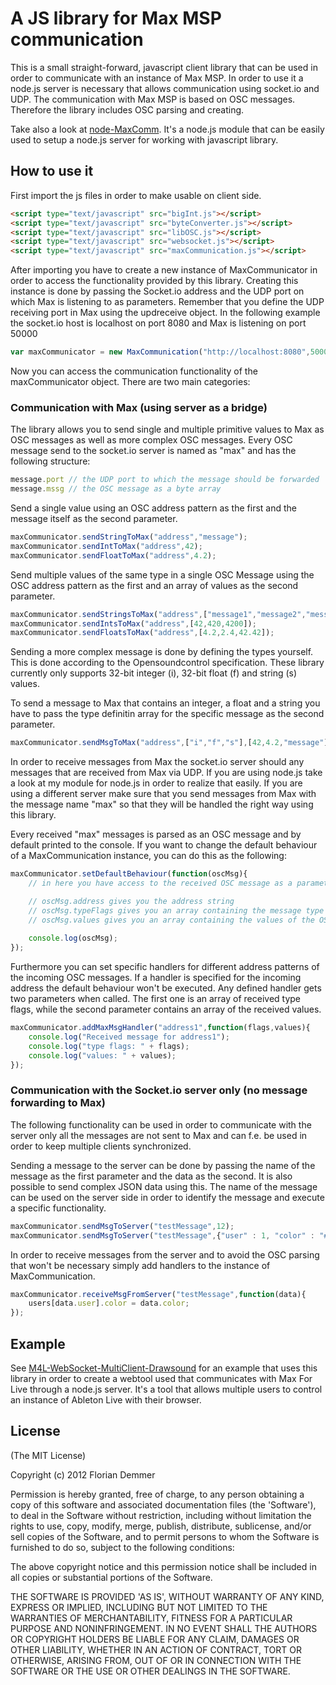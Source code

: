 # A JS library for Max MSP communication

This is a small straight-forward, javascript client library that can be used in order to communicate with an instance of Max MSP.
In order to use it a node.js server is necessary that allows communication using socket.io and UDP.
The communication with Max MSP is based on OSC messages. Therefore the library includes OSC parsing and creating.

Take also a look at [node-MaxComm](https://github.com/fde31/node-MaxComm).
It's a node.js module that can be easily used to setup a node.js server for working with javascript library.

## How to use it

First import the js files in order to make usable on client side.

```html
<script type="text/javascript" src="bigInt.js"></script>
<script type="text/javascript" src="byteConverter.js"></script>
<script type="text/javascript" src="libOSC.js"></script>
<script type="text/javascript" src="websocket.js"></script>
<script type="text/javascript" src="maxCommunication.js"></script>
```

After importing you have to create a new instance of MaxCommunicator in order to access the functionality provided by this library. Creating this instance is done by passing the Socket.io address and the UDP port on which Max is listening to as parameters. Remember that you define the UDP receiving port in Max using the updreceive object.
In the following example the socket.io host is localhost on port 8080 and Max is listening on port 50000

```js
var maxCommunicator = new MaxCommunication("http://localhost:8080",50000);
```

Now you can access the communication functionality of the maxCommunicator object.
There are two main categories:

### Communication with Max (using server as a bridge)

The library allows you to send single and multiple primitive values to Max as OSC messages as well as more complex OSC messages.
Every OSC message send to the socket.io server is named as "max" and has the following structure:

```js
message.port // the UDP port to which the message should be forwarded
message.mssg // the OSC message as a byte array 
```
Send a single value using an OSC address pattern as the first and the message itself as the second parameter.

```js
maxCommunicator.sendStringToMax("address","message");
maxCommunicator.sendIntToMax("address",42);
maxCommunicator.sendFloatToMax("address",4.2);
```

Send multiple values of the same type in a single OSC Message using the OSC address pattern as the first and an array of values as the second parameter.

```js
maxCommunicator.sendStringsToMax("address",["message1","message2","message3"]);
maxCommunicator.sendIntsToMax("address",[42,420,4200]);
maxCommunicator.sendFloatsToMax("address",[4.2,2.4,42.42]);
```

Sending a more complex message is done by defining the types yourself. This is done according to the Opensoundcontrol specification. These library currently only supports 32-bit integer (i), 32-bit float (f) and string (s) values.

To send a message to Max that contains an integer, a float and a string you have to pass the type definitin array for the specific message as the second parameter.

```js
maxCommunicator.sendMsgToMax("address",["i","f","s"],[42,4.2,"message"]);
```

In order to receive messages from Max the socket.io server should any messages that are received from Max via UDP.
If you are using node.js take a look at my module for node.js in order to realize that easily.
If you are using a different server make sure that you send messages from Max with the message name "max" so that they will be handled the right way using this library.

Every received "max" messages is parsed as an OSC message and by default printed to the console. If you want to change the default behaviour of a MaxCommunication instance, you can do this as the following:

```js
maxCommunicator.setDefaultBehaviour(function(oscMsg){
	// in here you have access to the received OSC message as a parameter

	// oscMsg.address gives you the address string
	// oscMsg.typeFlags gives you an array containing the message type definition flags
	// oscMsg.values gives you an array containing the values of the OSC message
	
	console.log(oscMsg);
});
```

Furthermore you can set specific handlers for different address patterns of the incoming OSC messages.
If a handler is specified for the incoming address the default behaviour won't be executed.
Any defined handler gets two parameters when called. The first one is an array of received type flags, while the second parameter contains an array of the received values.

```js
maxCommunicator.addMaxMsgHandler("address1",function(flags,values){
	console.log("Received message for address1");
	console.log("type flags: " + flags);
	console.log("values: " + values);
});
```

### Communication with the Socket.io server only (no message forwarding to Max)

The following functionality can be used in order to communicate with the server only all the messages are not sent to Max and can f.e. be used in order to keep multiple clients synchronized.

Sending a message to the server can be done by passing the name of the message as the first parameter and the data as the second.
It is also possible to send complex JSON data using this.
The name of the message can be used on the server side in order to identify the message and execute a specific functionality.

```js
maxCommunicator.sendMsgToServer("testMessage",12);
maxCommunicator.sendMsgToServer("testMessage",{"user" : 1, "color" : "#FFFFFF"});
```

In order to receive messages from the server and to avoid the OSC parsing that won't be necessary simply add handlers to the instance of MaxCommunication.

```js
maxCommunicator.receiveMsgFromServer("testMessage",function(data){
	users[data.user].color = data.color;
});
```


## Example

See [M4L-WebSocket-MultiClient-Drawsound](https://github.com/fde31/M4L-WebSocket-MultiClient-DrawSounds) for an example
that uses this library in order to create a webtool used that communicates with Max For Live through a node.js server.
It's a tool that allows multiple users to control an instance of Ableton Live with their browser.

## License

(The MIT License)

Copyright (c) 2012 Florian Demmer

Permission is hereby granted, free of charge, to any person obtaining a copy of this software and associated documentation files (the 'Software'), to deal in the Software without restriction, including without limitation the rights to use, copy, modify, merge, publish, distribute, sublicense, and/or sell copies of the Software, and to permit persons to whom the Software is furnished to do so, subject to the following conditions:

The above copyright notice and this permission notice shall be included in all copies or substantial portions of the Software.

THE SOFTWARE IS PROVIDED 'AS IS', WITHOUT WARRANTY OF ANY KIND, EXPRESS OR IMPLIED, INCLUDING BUT NOT LIMITED TO THE WARRANTIES OF MERCHANTABILITY, FITNESS FOR A PARTICULAR PURPOSE AND NONINFRINGEMENT. IN NO EVENT SHALL THE AUTHORS OR COPYRIGHT HOLDERS BE LIABLE FOR ANY CLAIM, DAMAGES OR OTHER LIABILITY, WHETHER IN AN ACTION OF CONTRACT, TORT OR OTHERWISE, ARISING FROM, OUT OF OR IN CONNECTION WITH THE SOFTWARE OR THE USE OR OTHER DEALINGS IN THE SOFTWARE.
